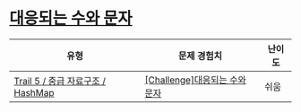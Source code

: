 # [대응되는 수와 문자](https://www.codetree.ai/trails/complete/curated-cards/challenge-corresponding-numbers-and-characters)

|유형|문제 경험치|난이도|
|---|---|---|
|[Trail 5 / 중급 자료구조 / HashMap](https://www.codetree.ai/trail-info/intermediate-mid/)|[[Challenge]대응되는 수와 문자](https://www.codetree.ai/trails/complete/curated-cards/challenge-corresponding-numbers-and-characters/)|쉬움|

